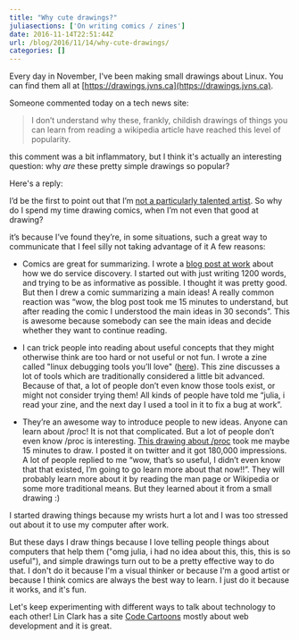 ```yaml
---
title: "Why cute drawings?"
juliasections: ['On writing comics / zines']
date: 2016-11-14T22:51:44Z
url: /blog/2016/11/14/why-cute-drawings/
categories: []
---
```


Every day in November, I've been making small drawings about Linux. You
can find them all at [https://drawings.jvns.ca](https://drawings.jvns.ca).

Someone commented today on a tech news site:

> I don’t understand why these, frankly, childish drawings of things you
> can learn from reading a wikipedia article have reached this level of
> popularity.

this comment was a bit inflammatory, but I think it's actually an
interesting question: why _are_ these pretty simple drawings so popular?

Here's a reply:

I’d be the first to point out that I’m [not a particularly talented artist](https://twitter.com/b0rk/status/797644696243859456/photo/1). So why do I spend my time drawing comics, when I’m not even that
good at drawing?

it’s because I’ve found they’re, in some situations, such a great way to
communicate that I feel silly not taking advantage of it
A few reasons:

* Comics are great for summarizing. I wrote a [blog post at work](https://stripe.com/blog/service-discovery-at-stripe)
  about
  how we do service discovery. I started out with just writing 1200
  words, and trying to be as informative as possible. I thought it was
  pretty good. But then I drew a comic summarizing a main ideas! A
  really common reaction was “wow, the blog post took me 15 minutes to
  understand, but after reading the comic I understood the main ideas in
  30 seconds”. This is awesome because somebody can see the main ideas
  and decide whether they want to continue reading.

* I can trick people into reading about useful concepts that they might
  otherwise think are too hard or not useful or not fun. I wrote a zine
  called "linux debugging tools you’ll love" ([here](https://jvns.ca/zines)). This zine discusses
  a lot of tools which are traditionally considered a little bit
  advanced. Because of that, a lot of people don’t even know those tools exist,
  or might not consider trying them! All kinds of people have told me
  “julia, i read your zine, and the next day I used a tool in it to fix
  a bug at work”.

* They’re an awesome way to introduce people to new ideas. Anyone can
  learn about /proc! It is not that complicated. But a lot of people
  don’t even know /proc is interesting. [This drawing about /proc](https://twitter.com/b0rk/status/796554983810498560)
  took me
  maybe 15 minutes to draw. I posted it on twitter and it got 180,000
  impressions. A lot of people replied to me “wow, that’s so useful, I
  didn’t even know that that existed, I’m going to go learn more about
  that now!!”. They will probably learn more about it by reading the man
  page or Wikipedia or some more traditional means. But they learned
  about it from a small drawing :)

I started drawing things because my wrists hurt a lot and I was too
stressed out about it to use my computer after work. 

But these days I draw things because I love telling people things about computers
that help them ("omg julia, i had no idea about this, this, this is so
useful"), and simple drawings turn out to be a pretty effective way to do
that. I don't do it because I'm a visual thinker or because I'm a good
artist or because I think comics are always the best way to learn. I
just do it because it works, and it's fun.

Let's keep experimenting with different ways to talk about
technology to each other! Lin Clark has a site
[Code Cartoons](https://code-cartoons.com/) mostly about web development and it is great.
